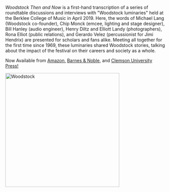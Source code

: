 
_Woodstock Then and Now_ is a first-hand transcription of a series of roundtable discussions and interviews with "Woodstock luminaries" held at the Berklee College of Music in April 2019. Here, the words of Michael Lang (Woodstock co-founder), Chip Monck (emcee, lighting and stage designer), Bill Hanley (audio engineer), Henry Diltz and Elliott Landy (photographers), Rona Elliot (public relations), and Gerardo Velez (percussionist for Jimi Hendrix) are presented for scholars and fans alike. Meeting all together for the first time since 1969, these luminaries shared Woodstock stories, talking about the impact of the festival on their careers and society as a whole. 

Now Available from <a href="https://www.amazon.com/Woodstock-Then-Now-Anniversary-Celebration/dp/1638040052/?_encoding=UTF8&pd_rd_w=Ur0tA&pf_rd_p=29505bbf-38bd-47ef-8224-a5dd0cda2bae&pf_rd_r=GH719GFSHYH1JBC7Z4EP&pd_rd_r=93d512ad-e4e1-45f1-946d-40c6f3f2f212&pd_rd_wg=hB2va&ref_=pd_gw_ci_mcx_mr_hp_atf_m">Amazon,</a> <a href="https://www.barnesandnoble.com/w/woodstock-then-and-now-alex-ludwig/1140366071?ean=9781638040057"> Barnes & Noble,</a> and <a href="https://libraries.clemson.edu/press/books/woodstock-then-and-now/">Clemson University Press!
  
<img width="358" alt="Woodstock" src="https://user-images.githubusercontent.com/122038427/211906724-9b211a4d-9348-410c-879a-034a2807e7b6.png">




